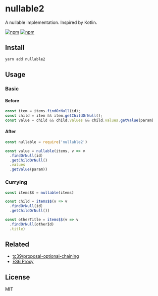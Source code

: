 # nullable2
A nullable implementation. Inspired by Kotlin.

[![npm](https://img.shields.io/npm/v/nullable2.svg?style=flat-square)](https://www.npmjs.com/package/nullable2)
[![npm](https://img.shields.io/npm/dt/nullable2.svg?style=flat-square)](https://www.npmjs.com/package/nullable2)

## Install
```sh
yarn add nullable2
```

## Usage

### Basic
#### Before
```js
const item = items.findOrNull(id);
const child = item && item.getChildOrNull();
const value = child && child.values && child.values.getValue(param)
```
#### After
```js
const nullable = require('nullable2')

const value = nullable(items, v => v
  .findOrNull(id)
  .getChildOrNull()
  .values
  .getValue(param))
```

### Currying
```js
const items$$ = nullable(items)

const child = items$$(v => v
  .findOrNull(id)
  .getChildOrNull())

const otherTitle = items$$(v => v
  .findOrNull(otherId)
  .title)
```

## Related
- [tc39/proposal-optional-chaining](https://github.com/tc39/proposal-optional-chaining)
- [ES6 Proxy](https://developer.mozilla.org/en-US/docs/Web/JavaScript/Reference/Global_Objects/Proxy)

## License

MIT
